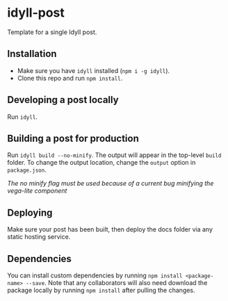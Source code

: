 # idyll-post

Template for a single Idyll post.

## Installation

- Make sure you have `idyll` installed (`npm i -g idyll`).
- Clone this repo and run `npm install`.

## Developing a post locally

Run `idyll`.

## Building a post for production

Run `idyll build --no-minify`. The output will appear in the top-level `build` folder. To change the output location, change the `output` option in `package.json`.

_The no minify flag must be used because of a current bug minifying the vega-lite component_


## Deploying

Make sure your post has been built, then deploy the docs folder via any static hosting service.

## Dependencies

You can install custom dependencies by running `npm install <package-name> --save`. Note that any collaborators will also need download the package locally by running `npm install` after pulling the changes.
